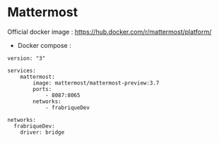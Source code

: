 Mattermost
==============

Official docker image : https://hub.docker.com/r/mattermost/platform/

* Docker compose :
```
version: "3"

services:
    mattermost:
        image: mattermost/mattermost-preview:3.7
        ports:
            - 8087:8065
        networks:
            - frabriqueDev  

networks:
  frabriqueDev:
    driver: bridge
```